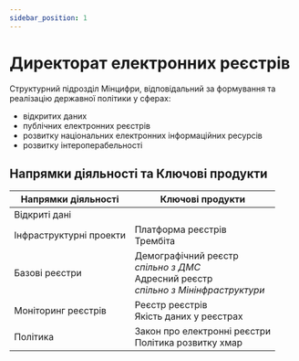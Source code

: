 ```yaml
---
sidebar_position: 1
---
```


# Директорат електронних реєстрів

Структурний підрозділ Мінцифри, відповідальний за формування та реалізацію державної політики у сферах:
- відкритих даних
- публічних електронних реєстрів
- розвитку національних електронних інформаційних ресурсів
- розвитку інтероперабельності

## Напрямки діяльності та Ключові продукти

| Напрямки діяльності | Ключові продукти |
| ------------- | ------------- |
| Відкриті дані  |  |
| Інфраструктурні проекти | Платформа реєстрів</br>Трембіта |
| Базові реєстри | Демографічний реєстр</br>*спільно з ДМС*</br>Адресний реєстр</br>*спільно з Мінінфраструктури* |
| Моніторинг реєстрів  | Реєстр реєстрів</br>Якість даних у реєстрах |
| Політика  | Закон про електронні реєстри</br>Політика розвитку хмар |